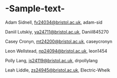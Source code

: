 # -Sample-text-

Adam Sidnell, fv24034@bristol.ac.uk, adam-sid

Daniil Lutskiy, ya24711@bristol.ac.uk, Daniil845270

Casey Cronyn, mt24200@bristol.ac.uk, caseycronyn

Leon Wellstead, np24094@bristol.ac.uk, leon1454

Polly Lang, js24119@bristol.ac.uk, drpollylang

Leah Liddle, zs24945@bristol.ac.uk, Electric-Whelk